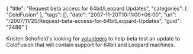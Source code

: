 {
	"title": "Request beta access for 64bit/Leopard Updates",
	"categories": [
		"ColdFusion"
	],
	"tags": [],
	"date": "2007-11-20T10:11:00+06:00",
	"url": "/2007/11/20/Request-beta-access-for-64bitLeopard-Updates",
	"guid": "2486"
}

Kristen Schofield's looking for <a href="http://www.webbschofield.com/index.cfm/2007/11/19/Interested-in-CF-on-64-bit-or-Leopard">volunteers</a> to help beta test an update to ColdFusion that will contain support for 64bit and Leopard machines.